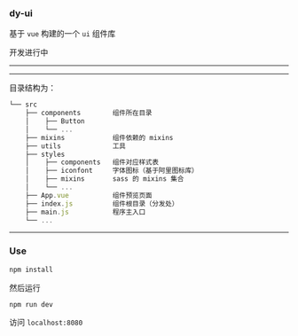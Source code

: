 ### dy-ui

基于 `vue` 构建的一个 `ui` 组件库

开发进行中


----

----

目录结构为：

```js
└── src              
    ├── components        组件所在目录
    │    ├── Button
    │    └── ...
    ├── mixins            组件依赖的 mixins
    ├── utils             工具
    ├── styles            
    │    ├── components   组件对应样式表
    │    ├── iconfont     字体图标（基于阿里图标库）
    │    ├── mixins       sass 的 mixins 集合
    │    └── ...
    ├── App.vue           组件预览页面
    ├── index.js          组件根目录（分发处）
    ├── main.js           程序主入口
    └── ...
```

----


### Use

```js
npm install
```

然后运行

```js
npm run dev
```

访问 `localhost:8080`
